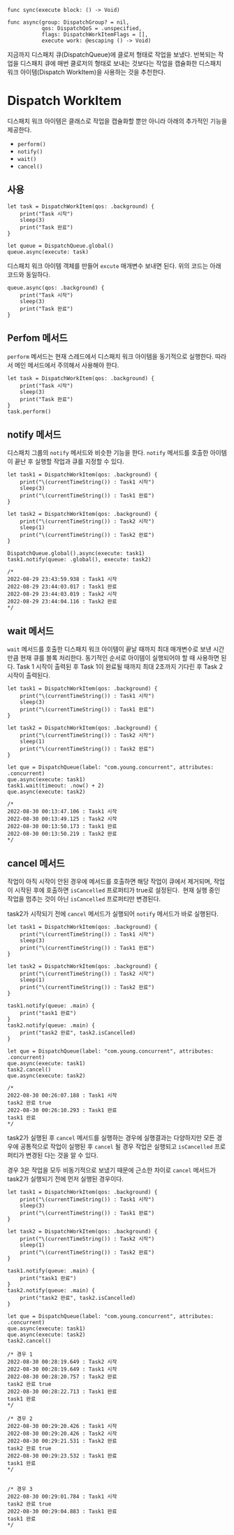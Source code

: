 ```
func sync(execute block: () -> Void)

func async(group: DispatchGroup? = nil,
           qos: DispatchQoS = .unspecified,
           flags: DispatchWorkItemFlags = [],
           execute work: @escaping () -> Void)
```

지금까지 디스패치 큐(DispatchQueue)에 클로저 형태로 작업을 보냈다. 반복되는 작업을 디스패치 큐에 매번 클로저의 형태로 보내는 것보다는 작업을 캡슐화한 디스패치 워크 아이템(Dispatch WorkItem)을 사용하는 것을 추천한다.

# **Dispatch WorkItem**

디스패치 워크 아이템은 클래스로 작업을 캡슐화할 뿐만 아니라 아래의 추가적인 기능을 제공한다.

-   `perform()`
-   `notify()`
-   `wait()`
-   `cancel()`

## **사용**

```
let task = DispatchWorkItem(qos: .background) {
    print("Task 시작")
    sleep(3)
    print("Task 완료")
}

let queue = DispatchQueue.global()
queue.async(execute: task)
```

디스패치 워크 아이템 객체를 만들어 `excute` 매개변수 보내면 된다. 위의 코드는 아래 코드와 동일하다.

```
queue.async(qos: .background) {
    print("Task 시작")
    sleep(3)
    print("Task 완료")
}
```

## **Perfom 메서드**

`perform` 메서드는 현재 스레드에서 디스패치 워크 아이템을 동기적으로 실행한다. 따라서 메인 메서드에서 주의해서 사용해야 한다.

```
let task = DispatchWorkItem(qos: .background) {
    print("Task 시작")
    sleep(3)
    print("Task 완료")
}
task.perform()
```

## **notify 메서드**

디스패치 그룹의 `notify` 메서드와 비슷한 기능을 한다. `notify` 메서드를 호출한 아이템이 끝난 후 실행할 작업과 큐를 지정할 수 있다. 

```
let task1 = DispatchWorkItem(qos: .background) {
    print("\(currentTimeString()) : Task1 시작")
    sleep(3)
    print("\(currentTimeString()) : Task1 완료")
}

let task2 = DispatchWorkItem(qos: .background) {
    print("\(currentTimeString()) : Task2 시작")
    sleep(1)
    print("\(currentTimeString()) : Task2 완료")
}

DispatchQueue.global().async(execute: task1)
task1.notify(queue: .global(), execute: task2)

/*
2022-08-29 23:43:59.938 : Task1 시작
2022-08-29 23:44:03.017 : Task1 완료
2022-08-29 23:44:03.019 : Task2 시작
2022-08-29 23:44:04.116 : Task2 완료
*/
```

## **wait 메서드**

`wait` 메서드를 호출한 디스패치 워크 아이템이 끝날 때까지 최대 매개변수로 보낸 시간만큼 현재 큐를 블록 처리한다. 동기적인 순서로 아이템이 실행되어야 할 때 사용하면 된다. Task 1 시작이 출력된 후 Task 1이 완료될 때까지 최대 2초까지 기다린 후 Task 2 시작이 출력된다.

```
let task1 = DispatchWorkItem(qos: .background) {
    print("\(currentTimeString()) : Task1 시작")
    sleep(3)
    print("\(currentTimeString()) : Task1 완료")
}

let task2 = DispatchWorkItem(qos: .background) {
    print("\(currentTimeString()) : Task2 시작")
    sleep(1)
    print("\(currentTimeString()) : Task2 완료")
}

let que = DispatchQueue(label: "com.young.concurrent", attributes: .concurrent)
que.async(execute: task1)
task1.wait(timeout: .now() + 2)
que.async(execute: task2)

/*
2022-08-30 00:13:47.106 : Task1 시작
2022-08-30 00:13:49.125 : Task2 시작
2022-08-30 00:13:50.173 : Task1 완료
2022-08-30 00:13:50.219 : Task2 완료
*/
```

## **cancel 메서드**

작업이 아직 시작이 안된 경우에 메서드를 호출하면 해당 작업이 큐에서 제거되며, 작업이 시작된 후에 호출하면 `isCancelled` 프로퍼티가 true로 설정된다.  현재 실행 중인 작업을 멈추는 것이 아닌 `isCancelled` 프로퍼티만 변경된다.

task2가 시작되기 전에 `cancel` 메서드가 실행되어 `notify` 메서드가 바로 실행된다.

```
let task1 = DispatchWorkItem(qos: .background) {
    print("\(currentTimeString()) : Task1 시작")
    sleep(3)
    print("\(currentTimeString()) : Task1 완료")
}

let task2 = DispatchWorkItem(qos: .background) {
    print("\(currentTimeString()) : Task2 시작")
    sleep(1)
    print("\(currentTimeString()) : Task2 완료")
}

task1.notify(queue: .main) {
    print("task1 완료")
}
task2.notify(queue: .main) {
    print("task2 완료", task2.isCancelled)
}

let que = DispatchQueue(label: "com.young.concurrent", attributes: .concurrent)
que.async(execute: task1)
task2.cancel()
que.async(execute: task2)

/*
2022-08-30 00:26:07.188 : Task1 시작
task2 완료 true
2022-08-30 00:26:10.293 : Task1 완료
task1 완료
*/
```

task2가 실행된 후 `cancel` 메서드를 실행하는 경우에 실행결과는 다양하지만 모든 경우에 공통적으로 작업이 실행된 후 `cancel` 될 경우 작업은 실행되고 `isCancelled` 프로퍼티가 변경된 다는 것을 알 수 있다. 

경우 3은 작업을 모두 비동기적으로 보냈기 때문에 근소한 차이로 `cancel` 메서드가 task2가 실행되기 전에 먼저 실행된 경우이다.

```
let task1 = DispatchWorkItem(qos: .background) {
    print("\(currentTimeString()) : Task1 시작")
    sleep(3)
    print("\(currentTimeString()) : Task1 완료")
}

let task2 = DispatchWorkItem(qos: .background) {
    print("\(currentTimeString()) : Task2 시작")
    sleep(1)
    print("\(currentTimeString()) : Task2 완료")
}

task1.notify(queue: .main) {
    print("task1 완료")
}
task2.notify(queue: .main) {
    print("task2 완료", task2.isCancelled)
}

let que = DispatchQueue(label: "com.young.concurrent", attributes: .concurrent)
que.async(execute: task1)
que.async(execute: task2)
task2.cancel()

/* 경우 1
2022-08-30 00:28:19.649 : Task2 시작
2022-08-30 00:28:19.649 : Task1 시작
2022-08-30 00:28:20.757 : Task2 완료
task2 완료 true
2022-08-30 00:28:22.713 : Task1 완료
task1 완료
*/

/* 경우 2
2022-08-30 00:29:20.426 : Task1 시작
2022-08-30 00:29:20.426 : Task2 시작
2022-08-30 00:29:21.531 : Task2 완료
task2 완료 true
2022-08-30 00:29:23.532 : Task1 완료
task1 완료
*/


/* 경우 3
2022-08-30 00:29:01.784 : Task1 시작
task2 완료 true
2022-08-30 00:29:04.883 : Task1 완료
task1 완료
*/
```